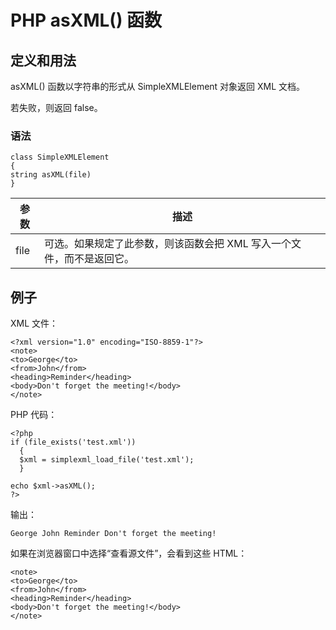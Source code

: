 # PHP asXML() 函数



## 定义和用法

asXML() 函数以字符串的形式从 SimpleXMLElement 对象返回 XML 文档。

若失败，则返回 false。

### 语法

```
class SimpleXMLElement
{
string asXML(file)
}
```

| 参数 | 描述 |
| --- | --- |
| file | 可选。如果规定了此参数，则该函数会把 XML 写入一个文件，而不是返回它。 |

## 例子

XML 文件：

```
<?xml version="1.0" encoding="ISO-8859-1"?>
<note>
<to>George</to>
<from>John</from>
<heading>Reminder</heading>
<body>Don't forget the meeting!</body>
</note>
```

PHP 代码：

```
<?php
if (file_exists('test.xml'))
  {
  $xml = simplexml_load_file('test.xml');
  }

echo $xml->asXML();
?>
```

输出：

```
George John Reminder Don't forget the meeting!
```

如果在浏览器窗口中选择“查看源文件”，会看到这些 HTML：

```
<note>
<to>George</to>
<from>John</from>
<heading>Reminder</heading>
<body>Don't forget the meeting!</body>
</note>
```



